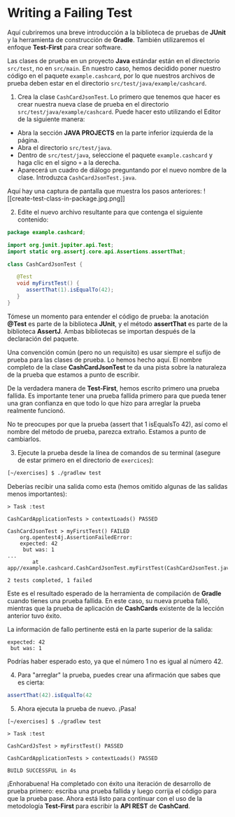 # Writing a Failing Test
Aquí cubriremos una breve introducción a la biblioteca de pruebas de **JUnit** y la herramienta de construcción de **Gradle**. También utilizaremos el enfoque **Test-First** para crear software.

Las clases de prueba en un proyecto **Java** estándar están en el directorio `src/test`, no en `src/main`. En nuestro caso, hemos decidido poner nuestro código en el paquete `example.cashcard`, por lo que nuestros archivos de prueba deben estar en el directorio `src/test/java/example/cashcard`.

1. Crea la clase `CashCardJsonTest`.
Lo primero que tenemos que hacer es crear nuestra nueva clase de prueba en el directorio `src/test/java/example/cashcard`.
Puede hacer esto utilizando el Editor de la siguiente manera:
- Abra la sección **JAVA PROJECTS** en la parte inferior izquierda de la página.
- Abra el directorio `src/test/java`.
- Dentro de `src/test/java`, seleccione el paquete `example.cashcard` y haga clic en el signo `+` a la derecha.
- Aparecerá un cuadro de diálogo preguntando por el nuevo nombre de la clase. Introduzca `CashCardJsonTest.java`.

Aquí hay una captura de pantalla que muestra los pasos anteriores:
![[create-test-class-in-package.jpg.png]]

2. Edite el nuevo archivo resultante para que contenga el siguiente contenido:
```java
package example.cashcard;

import org.junit.jupiter.api.Test;
import static org.assertj.core.api.Assertions.assertThat;

class CashCardJsonTest {

   @Test
   void myFirstTest() {
      assertThat(1).isEqualTo(42);
   }
}
```

Tómese un momento para entender el código de prueba: la anotación **@Test** es parte de la biblioteca **JUnit**, y el método **assertThat** es parte de la biblioteca **AssertJ**. Ambas bibliotecas se importan después de la declaración del paquete.

Una convención común (pero no un requisito) es usar siempre el sufijo de prueba para las clases de prueba. Lo hemos hecho aquí. El nombre completo de la clase **CashCardJsonTest** te da una pista sobre la naturaleza de la prueba que estamos a punto de escribir.

De la verdadera manera de **Test-First**, hemos escrito primero una prueba fallida. Es importante tener una prueba fallida primero para que pueda tener una gran confianza en que todo lo que hizo para arreglar la prueba realmente funcionó.

No te preocupes por que la prueba (assert that 1 isEqualsTo 42), así como el nombre del método de prueba, parezca extraño. Estamos a punto de cambiarlos.

3. Ejecute la prueba desde la línea de comandos de su terminal (asegure de estar primero en el directorio de `exercices`):
```bash
[~/exercises] $ ./gradlew test
```
Deberías recibir una salida como esta (hemos omitido algunas de las salidas menos importantes):
```shell
> Task :test

CashCardApplicationTests > contextLoads() PASSED

CashCardJsonTest > myFirstTest() FAILED
    org.opentest4j.AssertionFailedError:
    expected: 42
     but was: 1
...
        at app//example.cashcard.CashCardJsonTest.myFirstTest(CashCardJsonTest.java:11)

2 tests completed, 1 failed
```
Este es el resultado esperado de la herramienta de compilación de **Gradle** cuando tienes una prueba fallida. En este caso, su nueva prueba falló, mientras que la prueba de aplicación de **CashCards** existente de la lección anterior tuvo éxito.

La información de fallo pertinente está en la parte superior de la salida:
```shell
expected: 42
 but was: 1
```

Podrías haber esperado esto, ya que el número 1 no es igual al número 42.

4. Para "arreglar" la prueba, puedes crear una afirmación que sabes que es cierta:
```java
assertThat(42).isEqualTo(42
```

5. Ahora ejecuta la prueba de nuevo. ¡Pasa!
```shell
[~/exercises] $ ./gradlew test

> Task :test

CashCardJsTest > myFirstTest() PASSED

CashCardApplicationTests > contextLoads() PASSED

BUILD SUCCESSFUL in 4s
```

¡Enhorabuena! Ha completado con éxito una iteración de desarrollo de prueba primero: escriba una prueba fallida y luego corrija el código para que la prueba pase. Ahora está listo para continuar con el uso de la metodología **Test-First** para escribir la **API REST** de **CashCard**.